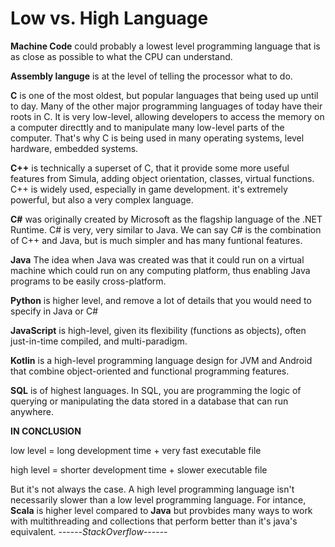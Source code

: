 # Low vs. High Language
**Machine Code** could probably a lowest level programming language that is as close as possible to what the CPU can understand.
 
**Assembly languge** is at the level of telling the processor what to do.

**C** is one of the most oldest, but popular languages that being used up until to day.
Many of the other major programming languages of today have their roots in C.
It is very low-level, allowing developers to access the memory on a computer directtly and to manipulate many low-level parts of the computer. That's why C is being used in many operating systems, level hardware, embedded systems.

**C++** is technically a superset of C, that it provide some more useful features from Simula, adding object orientation, classes, virtual functions. 
C++ is widely used, especially in game development. it's extremely powerful, but also a very complex language.

**C#** was originally created by Microsoft as the flagship language of the .NET Runtime. 
C# is very, very similar to Java. We can say C# is the combination of C++ and Java, but is much simpler and has many funtional features.

**Java**
The idea when Java was created was that it could run on a virtual machine which could run on any computing platform, thus enabling Java programs to be easily cross-platform.

**Python** is higher level, and remove a lot of details that you would need to specify in Java or C#

**JavaScript** is high-level, given its flexibility (functions as objects), often just-in-time compiled, and multi-paradigm. 

**Kotlin** is a high-level programming language design for JVM and Android that combine object-oriented and functional programming features.

**SQL** is of highest languages. In SQL, you are programming the logic of querying or manipulating the data  stored in a database that can run anywhere.

**IN CONCLUSION**

low level = long development time + very fast executable file

high level = shorter development time + slower executable file

But it's not always the case. A high level programming language isn't necessarily slower than a low level programming language. For intance, **Scala** is higher level compared to **Java** but provbides many ways to work with multithreading and collections that perform better than it's java's equivalent. ------*StackOverflow*------
